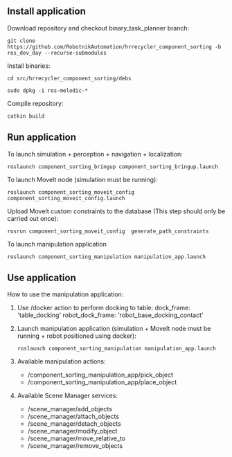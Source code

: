 ## Install application

Download repository and checkout binary_task_planner branch:

`git clone https://github.com/RobotnikAutomation/hrrecycler_component_sorting -b ros_dev_day --recurse-submodules` 

Install binaries:

`cd src/hrrecycler_component_sorting/debs`

`sudo dpkg -i ros-melodic-*`

Compile repository:

`catkin build`
## Run application

To launch simulation + perception + navigation + localization:

`roslaunch component_sorting_bringup component_sorting_bringup.launch`

To launch MoveIt node (simulation must be running):

`roslaunch component_sorting_moveit_config component_sorting_moveit_config.launch`

Upload MoveIt custom constraints to the database (This step should only be carried out once):

`rosrun component_sorting_moveit_config  generate_path_constraints`

To launch manipulation application

`roslaunch component_sorting_manipulation manipulation_app.launch`


## Use application

How to use the manipulation application:

1. Use /docker action to perform docking to table:
    dock_frame: 'table_docking'
    robot_dock_frame: 'robot_base_docking_contact'

2. Launch manipulation application (simulation + MoveIt node must be running + robot positioned using docker):

    `roslaunch component_sorting_manipulation manipulation_app.launch`

3. Available manipulation actions: 
    - /component_sorting_manipulation_app/pick_object
    - /component_sorting_manipulation_app/place_object

4. Available Scene Manager services: 
    - /scene_manager/add_objects
    - /scene_manager/attach_objects
    - /scene_manager/detach_objects
    - /scene_manager/modify_object
    - /scene_manager/move_relative_to
    - /scene_manager/remove_objects


